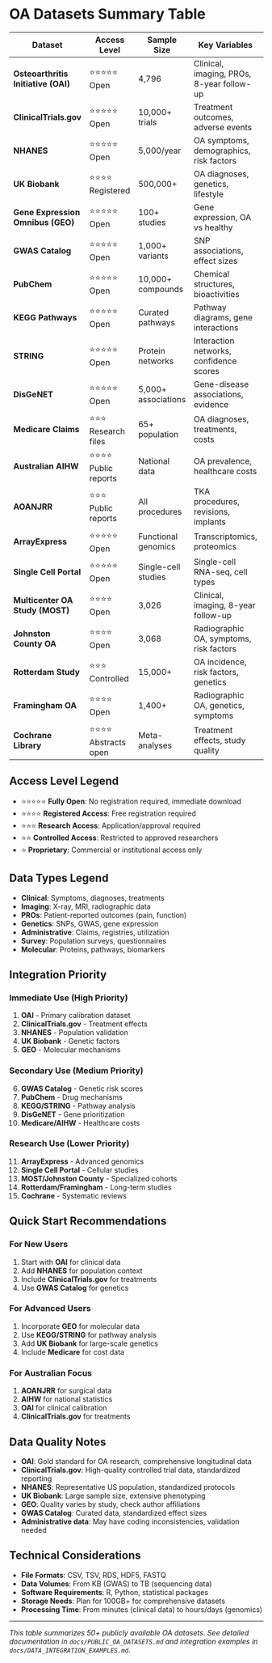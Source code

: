 # OA Datasets Summary Table

| Dataset | Access Level | Sample Size | Key Variables | Primary Use | URL |
|---------|-------------|-------------|---------------|-------------|-----|
| **Osteoarthritis Initiative (OAI)** | ⭐⭐⭐⭐⭐ Open | 4,796 | Clinical, imaging, PROs, 8-year follow-up | Model calibration, validation | [nda.nih.gov/oai](https://nda.nih.gov/oai/) |
| **ClinicalTrials.gov** | ⭐⭐⭐⭐⭐ Open | 10,000+ trials | Treatment outcomes, adverse events | Treatment effects, safety | [clinicaltrials.gov](https://clinicaltrials.gov/) |
| **NHANES** | ⭐⭐⭐⭐⭐ Open | 5,000/year | OA symptoms, demographics, risk factors | Population prevalence | [cdc.gov/nhanes](https://www.cdc.gov/nchs/nhanes/) |
| **UK Biobank** | ⭐⭐⭐⭐ Registered | 500,000+ | OA diagnoses, genetics, lifestyle | Genetic epidemiology | [ukbiobank.ac.uk](https://www.ukbiobank.ac.uk/) |
| **Gene Expression Omnibus (GEO)** | ⭐⭐⭐⭐⭐ Open | 100+ studies | Gene expression, OA vs healthy | Molecular mechanisms | [ncbi.nlm.nih.gov/geo](https://www.ncbi.nlm.nih.gov/geo/) |
| **GWAS Catalog** | ⭐⭐⭐⭐⭐ Open | 1,000+ variants | SNP associations, effect sizes | Genetic risk factors | [ebi.ac.uk/gwas](https://www.ebi.ac.uk/gwas/) |
| **PubChem** | ⭐⭐⭐⭐⭐ Open | 10,000+ compounds | Chemical structures, bioactivities | Drug mechanisms | [pubchem.ncbi.nlm.nih.gov](https://pubchem.ncbi.nlm.nih.gov/) |
| **KEGG Pathways** | ⭐⭐⭐⭐⭐ Open | Curated pathways | Pathway diagrams, gene interactions | Systems biology | [kegg.jp](https://www.kegg.jp/) |
| **STRING** | ⭐⭐⭐⭐⭐ Open | Protein networks | Interaction networks, confidence scores | Network analysis | [string-db.org](https://string-db.org/) |
| **DisGeNET** | ⭐⭐⭐⭐⭐ Open | 5,000+ associations | Gene-disease associations, evidence | Gene prioritization | [disgenet.org](https://www.disgenet.org/) |
| **Medicare Claims** | ⭐⭐⭐ Research files | 65+ population | OA diagnoses, treatments, costs | Healthcare utilization | [cms.gov](https://www.cms.gov/) |
| **Australian AIHW** | ⭐⭐⭐⭐ Public reports | National data | OA prevalence, healthcare costs | Australian health system | [aihw.gov.au](https://www.aihw.gov.au/) |
| **AOANJRR** | ⭐⭐⭐ Public reports | All procedures | TKA procedures, revisions, implants | Surgical outcomes | [aoanjrr.sahmri.com](https://aoanjrr.sahmri.com/) |
| **ArrayExpress** | ⭐⭐⭐⭐⭐ Open | Functional genomics | Transcriptomics, proteomics | Multi-omics research | [ebi.ac.uk/arrayexpress](https://www.ebi.ac.uk/arrayexpress/) |
| **Single Cell Portal** | ⭐⭐⭐⭐⭐ Open | Single-cell studies | Single-cell RNA-seq, cell types | Cellular heterogeneity | [singlecell.broadinstitute.org](https://singlecell.broadinstitute.org/) |
| **Multicenter OA Study (MOST)** | ⭐⭐⭐⭐ Open | 3,026 | Clinical, imaging, 8-year follow-up | Disease progression | [most.ucsf.edu](https://most.ucsf.edu/) |
| **Johnston County OA** | ⭐⭐⭐⭐ Open | 3,068 | Radiographic OA, symptoms, risk factors | Population epidemiology | [johnstoncountyosteoarthritis.org](https://www.johnstoncountyosteoarthritis.org/) |
| **Rotterdam Study** | ⭐⭐⭐ Controlled | 15,000+ | OA incidence, risk factors, genetics | Long-term epidemiology | [erasmus-epidemiology.nl](https://www.erasmus-epidemiology.nl/rotterdamstudy/) |
| **Framingham OA** | ⭐⭐⭐⭐ Open | 1,400+ | Radiographic OA, genetics, symptoms | Genetic epidemiology | [framinghamheartstudy.org](https://www.framinghamheartstudy.org/) |
| **Cochrane Library** | ⭐⭐⭐⭐ Abstracts open | Meta-analyses | Treatment effects, study quality | Evidence synthesis | [cochranelibrary.com](https://www.cochranelibrary.com/) |

## Access Level Legend

- ⭐⭐⭐⭐⭐ **Fully Open**: No registration required, immediate download
- ⭐⭐⭐⭐ **Registered Access**: Free registration required
- ⭐⭐⭐ **Research Access**: Application/approval required
- ⭐⭐ **Controlled Access**: Restricted to approved researchers
- ⭐ **Proprietary**: Commercial or institutional access only

## Data Types Legend

- **Clinical**: Symptoms, diagnoses, treatments
- **Imaging**: X-ray, MRI, radiographic data
- **PROs**: Patient-reported outcomes (pain, function)
- **Genetics**: SNPs, GWAS, gene expression
- **Administrative**: Claims, registries, utilization
- **Survey**: Population surveys, questionnaires
- **Molecular**: Proteins, pathways, biomarkers

## Integration Priority

### Immediate Use (High Priority)
1. **OAI** - Primary calibration dataset
2. **ClinicalTrials.gov** - Treatment effects
3. **NHANES** - Population validation
4. **UK Biobank** - Genetic factors
5. **GEO** - Molecular mechanisms

### Secondary Use (Medium Priority)
6. **GWAS Catalog** - Genetic risk scores
7. **PubChem** - Drug mechanisms
8. **KEGG/STRING** - Pathway analysis
9. **DisGeNET** - Gene prioritization
10. **Medicare/AIHW** - Healthcare costs

### Research Use (Lower Priority)
11. **ArrayExpress** - Advanced genomics
12. **Single Cell Portal** - Cellular studies
13. **MOST/Johnston County** - Specialized cohorts
14. **Rotterdam/Framingham** - Long-term studies
15. **Cochrane** - Systematic reviews

## Quick Start Recommendations

### For New Users
1. Start with **OAI** for clinical data
2. Add **NHANES** for population context
3. Include **ClinicalTrials.gov** for treatments
4. Use **GWAS Catalog** for genetics

### For Advanced Users
1. Incorporate **GEO** for molecular data
2. Use **KEGG/STRING** for pathway analysis
3. Add **UK Biobank** for large-scale genetics
4. Include **Medicare** for cost data

### For Australian Focus
1. **AOANJRR** for surgical data
2. **AIHW** for national statistics
3. **OAI** for clinical calibration
4. **ClinicalTrials.gov** for treatments

## Data Quality Notes

- **OAI**: Gold standard for OA research, comprehensive longitudinal data
- **ClinicalTrials.gov**: High-quality controlled trial data, standardized reporting
- **NHANES**: Representative US population, standardized protocols
- **UK Biobank**: Large sample size, extensive phenotyping
- **GEO**: Quality varies by study, check author affiliations
- **GWAS Catalog**: Curated data, standardized effect sizes
- **Administrative data**: May have coding inconsistencies, validation needed

## Technical Considerations

- **File Formats**: CSV, TSV, RDS, HDF5, FASTQ
- **Data Volumes**: From KB (GWAS) to TB (sequencing data)
- **Software Requirements**: R, Python, statistical packages
- **Storage Needs**: Plan for 100GB+ for comprehensive datasets
- **Processing Time**: From minutes (clinical data) to hours/days (genomics)

---

*This table summarizes 50+ publicly available OA datasets. See detailed documentation in `docs/PUBLIC_OA_DATASETS.md` and integration examples in `docs/DATA_INTEGRATION_EXAMPLES.md`.*
